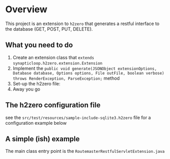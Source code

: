 

# Overview

This project is an extension to `h2zero` that generates a restful interface to the database (GET, POST, PUT, DELETE).  

## What you need to do

  1. Create an extension class that `extends` `synapticloop.h2zero.extension.Extension`
  1. Implement the `public void generate(JSONObject extensionOptions, Database database, Options options, File outFile, boolean verbose) throws RenderException, ParseException;` method
  1. Set-up the h2zero file:
  1. Away you go

## The h2zero configuration file

see the `src/test/resources/sample-include-sqlite3.h2zero` file for a configuration example below


## A simple (ish) example

The main class entry point is the `RoutemasterRestfulServletExtension.java`